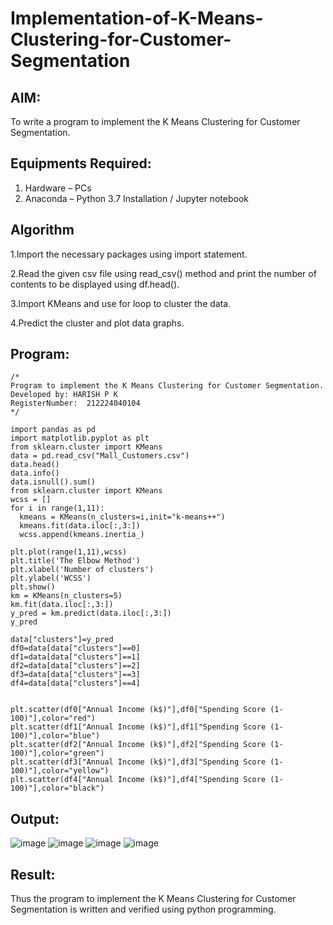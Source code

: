 # Implementation-of-K-Means-Clustering-for-Customer-Segmentation

## AIM:
To write a program to implement the K Means Clustering for Customer Segmentation.

## Equipments Required:
1. Hardware – PCs
2. Anaconda – Python 3.7 Installation / Jupyter notebook

## Algorithm
1.Import the necessary packages using import statement.

2.Read the given csv file using read_csv() method and print the number of contents to be displayed using df.head().

3.Import KMeans and use for loop to cluster the data.

4.Predict the cluster and plot data graphs.

## Program:
```
/*
Program to implement the K Means Clustering for Customer Segmentation.
Developed by: HARISH P K
RegisterNumber:  212224040104
*/
```
```
import pandas as pd
import matplotlib.pyplot as plt
from sklearn.cluster import KMeans
data = pd.read_csv("Mall_Customers.csv")
data.head()
data.info()
data.isnull().sum()
from sklearn.cluster import KMeans
wcss = []
for i in range(1,11):
  kmeans = KMeans(n_clusters=i,init="k-means++")
  kmeans.fit(data.iloc[:,3:])
  wcss.append(kmeans.inertia_)

plt.plot(range(1,11),wcss)
plt.title('The Elbow Method')
plt.xlabel('Number of clusters')
plt.ylabel('WCSS')
plt.show()
km = KMeans(n_clusters=5)
km.fit(data.iloc[:,3:])
y_pred = km.predict(data.iloc[:,3:]) 
y_pred

data["clusters"]=y_pred
df0=data[data["clusters"]==0]
df1=data[data["clusters"]==1]
df2=data[data["clusters"]==2]
df3=data[data["clusters"]==3]
df4=data[data["clusters"]==4]


plt.scatter(df0["Annual Income (k$)"],df0["Spending Score (1-100)"],color="red")
plt.scatter(df1["Annual Income (k$)"],df1["Spending Score (1-100)"],color="blue")
plt.scatter(df2["Annual Income (k$)"],df2["Spending Score (1-100)"],color="green")
plt.scatter(df3["Annual Income (k$)"],df3["Spending Score (1-100)"],color="yellow")
plt.scatter(df4["Annual Income (k$)"],df4["Spending Score (1-100)"],color="black")
```
## Output:

![image](https://github.com/user-attachments/assets/514c7b69-e3ca-4446-b860-f605e9f933ab)
![image](https://github.com/user-attachments/assets/a655b3fb-01a4-4211-aea1-9a657da96d94)
![image](https://github.com/user-attachments/assets/a475c9a5-e565-44f3-91f7-e6e866a37893)
![image](https://github.com/user-attachments/assets/6423c112-7430-40c4-8400-a159da29685c)


## Result:
Thus the program to implement the K Means Clustering for Customer Segmentation is written and verified using python programming.
